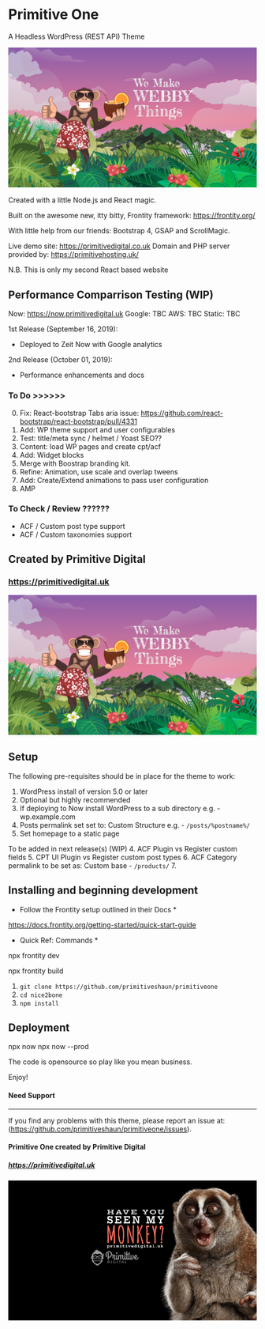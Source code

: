 # Primitive One
A Headless WordPress (REST API) Theme

![screenshot](punky.png)

Created with a little Node.js and React magic.

Built on the awesome new, itty bitty, Frontity framework: https://frontity.org/

With little help from our friends: Bootstrap 4, GSAP and ScrollMagic.

Live demo site: https://primitivedigital.co.uk
Domain and PHP server provided by: https://primitivehosting.uk/


N.B. This is only my second React based website 


## Performance Comparrison Testing (WIP)
Now: https://now.primitivedigital.uk
Google: TBC
AWS: TBC
Static: TBC


1st Release (September 16, 2019): 
- Deployed to Zeit Now with Google analytics


2nd Release (October 01, 2019):
- Performance enhancements and docs



### To Do >>>>>>

0. Fix: React-bootstrap Tabs aria issue: https://github.com/react-bootstrap/react-bootstrap/pull/4331
1. Add: WP theme support and user configurables
2. Test: title/meta sync / helmet / Yoast SEO??
3. Content: load WP pages and create cpt/acf
4. Add: Widget blocks
5. Merge with Boostrap branding kit.
6. Refine: Animation, use scale and overlap tweens
7. Add: Create/Extend animations to pass user configuration
5. AMP


### To Check / Review ??????
- ACF / Custom post type support
- ACF / Custom taxonomies support

## Created by Primitive Digital
### https://primitivedigital.uk

![screenshot](webby.png)

Setup
-----

The following pre-requisites should be in place for the theme to work:

1. WordPress install of version 5.0 or later
2. Optional but highly recommended
2. If deploying to Now install WordPress to a sub directory e.g. - wp.example.com
2. Posts permalink set set to: Custom Structure e.g. - `/posts/%postname%/`
3. Set homepage to a static page

To be added in next release(s) (WIP)
4. ACF Plugin vs Register custom fields
5. CPT UI Plugin vs Register custom post types
6. ACF Category permalink to be set as: Custom base - `/products/`
7. 

Installing and beginning development
------------------------------------

* Follow the Frontity setup outlined in their Docs *

https://docs.frontity.org/getting-started/quick-start-guide




* Quick Ref: Commands *

npx frontity dev

npx frontity build

1. `git clone https://github.com/primitiveshaun/primitiveone`
2. `cd nice2bone`
3. `npm install`

Deployment
------------------------------------

npx now
npx now --prod


The code is opensource so play like you mean business.

Enjoy!


#### Need Support
-------

If you find any problems with this theme, please report an issue at:
(https://github.com/primitiveshaun/primitiveone/issues).

#### Primitive One created by Primitive Digital
##### https://primitivedigital.uk

![screenshot](haveyouseenit.jpg)
